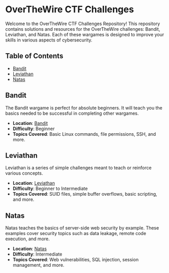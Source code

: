 # OverTheWire CTF Challenges

Welcome to the OverTheWire CTF Challenges Repository! This repository contains solutions and resources for the OverTheWire challenges: Bandit, Leviathan, and Natas. Each of these wargames is designed to improve your skills in various aspects of cybersecurity.

## Table of Contents

- [Bandit](/OverTheWire/Bandit/)
- [Leviathan](/OverTheWire/Leviathan/)
- [Natas](/OverTheWire/Natas/)

## Bandit

The Bandit wargame is perfect for absolute beginners. It will teach you the basics needed to be successful in completing other wargames.

- **Location**: [Bandit](https://overthewire.org/wargames/bandit/)
- **Difficulty**: Beginner 
- **Topics Covered**: Basic Linux commands, file permissions, SSH, and more.

## Leviathan

Leviathan is a series of simple challenges meant to teach or reinforce various concepts.

- **Location**: [Leviathan](https://overthewire.org/wargames/leviathan/)
- **Difficulty**: Beginner to Intermediate
- **Topics Covered**: SUID files, simple buffer overflows, basic scripting, and more.

## Natas

Natas teaches the basics of server-side web security by example. These examples cover security topics such as data leakage, remote code execution, and more.

- **Location**: [Natas](https://overthewire.org/wargames/natas/)
- **Difficulty**: Intermediate
- **Topics Covered**: Web vulnerabilities, SQL injection, session management, and more.
